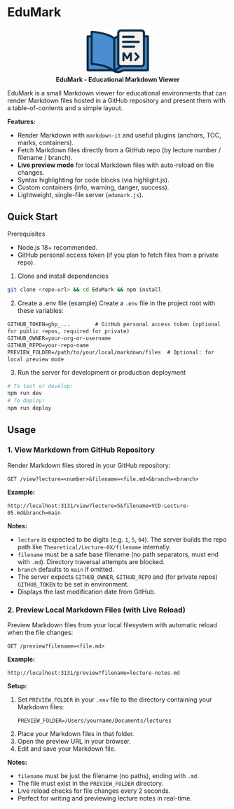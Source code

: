 # EduMark

<p align="center">
  <img style="width:148px; height:auto" src="public/logo.png"/><br/>
  <b>EduMark - Educational Markdown Viewer</b>
</p>

EduMark is a small Markdown viewer for educational environments that can render Markdown files hosted in a GitHub repository and present them with a table-of-contents and a simple layout.

**Features:**
- Render Markdown with `markdown-it` and useful plugins (anchors, TOC, marks, containers).
- Fetch Markdown files directly from a GitHub repo (by lecture number / filename / branch).
- **Live preview mode** for local Markdown files with auto-reload on file changes.
- Syntax highlighting for code blocks (via highlight.js).
- Custom containers (info, warning, danger, success).
- Lightweight, single-file server (`edumark.js`).

## Quick Start

Prerequisites
- Node.js 18+ recommended.
- GitHub personal access token (if you plan to fetch files from a private repo).

1. Clone and install dependencies
```bash
git clone <repo-url> && cd EduMark && npm install
```
2. Create a .env file (example)
Create a `.env` file in the project root with these variables:
```env
GITHUB_TOKEN=ghp_...        # GitHub personal access token (optional for public repos, required for private)
GITHUB_OWNER=your-org-or-username
GITHUB_REPO=your-repo-name
PREVIEW_FOLDER=/path/to/your/local/markdown/files  # Optional: for local preview mode
```
3. Run the server for development or production deployment
```bash
# To test or develop:
npm run dev
# To deploy:
npm run deploy
```

## Usage

### 1. View Markdown from GitHub Repository
Render Markdown files stored in your GitHub repository:
```
GET /view?lecture=<number>&filename=<file.md>&branch=<branch>
```
**Example:**
```
http://localhost:3131/view?lecture=5&filename=VCD-Lecture-05.md&branch=main
```

**Notes:**
- `lecture` is expected to be digits (e.g. `1`, `5`, `04`). The server builds the repo path like `Theoretical/Lecture-0X/filename` internally.
- `filename` must be a safe base filename (no path separators, must end with `.md`). Directory traversal attempts are blocked.
- `branch` defaults to `main` if omitted.
- The server expects `GITHUB_OWNER`, `GITHUB_REPO` and (for private repos) `GITHUB_TOKEN` to be set in environment.
- Displays the last modification date from GitHub.

### 2. Preview Local Markdown Files (with Live Reload)
Preview Markdown files from your local filesystem with automatic reload when the file changes:
```
GET /preview?filename=<file.md>
```
**Example:**
```
http://localhost:3131/preview?filename=lecture-notes.md
```

**Setup:**
1. Set `PREVIEW_FOLDER` in your `.env` file to the directory containing your Markdown files:
   ```env
   PREVIEW_FOLDER=/Users/yourname/Documents/lectures
   ```
2. Place your Markdown files in that folder.
3. Open the preview URL in your browser.
4. Edit and save your Markdown file.

**Notes:**
- `filename` must be just the filename (no paths), ending with `.md`.
- The file must exist in the `PREVIEW_FOLDER` directory.
- Live reload checks for file changes every 2 seconds.
- Perfect for writing and previewing lecture notes in real-time.